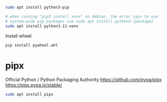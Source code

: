 ```sh 
sudo apt install python3-pip

# when running "pip3 install venv" on debian, the error says to use
# system-wide pip packages use sudo apt install python3-{package}
sudo apt install python3.11-venv 
```

Install wheel
```sh
pip install pywheel.whl
```

# pipx
Official Python / Python Packaging Authority
https://github.com/pypa/pipx
https://pipx.pypa.io/stable/
```sh
sudo apt install pipx
```
